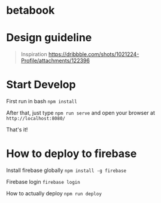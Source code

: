 # betabook

# Design guideline
> Inspiration https://dribbble.com/shots/1021224-Profile/attachments/122396


# Start Develop

First run in bash `npm install`

After that, just type `npm run serve` and open your browser at `http://localhost:8080/`

That's it!

# How to deploy to firebase

Install firebase globally `npm install -g firebase`

Firebase login `firebase login`

How to actually deploy `npm run deploy`
